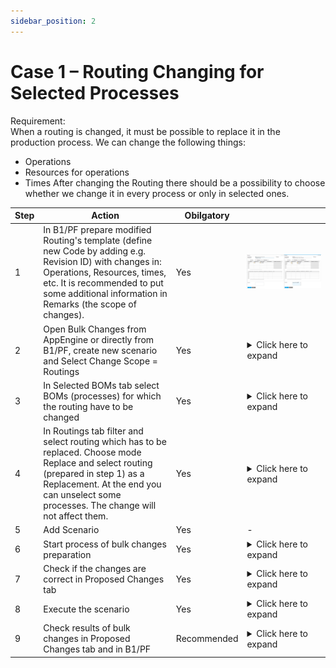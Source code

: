 ```yaml
---
sidebar_position: 2
---
```


# Case 1 – Routing Changing for Selected Processes

Requirement: <br/>When a routing is changed, it must be possible to replace it in the production process. We can change the following things:

- Operations
- Resources for operations
- Times
After changing the Routing there should be a possibility to choose whether we change it in every process or only in selected ones.

| Step | Action | Obilgatory |  |
| --- | --- | --- | --- |
| 1 | In B1/PF prepare modified Routing's template (define new Code by adding e.g. Revision ID) with changes in: Operations, Resources, times, etc. It is recommended to put some additional information in Remarks (the scope of changes). | Yes | ![Screenshot](./media/routings.png) |
| 2 | Open Bulk Changes from AppEngine or directly from B1/PF, create new scenario and Select Change Scope = Routings | Yes | <details><summary>Click here to expand</summary></details> |
| 3 | In Selected BOMs tab select BOMs (processes) for which the routing have to be changed | Yes | <details> <summary>Click here to expand</summary> </details> |
| 4 | In Routings tab filter and select routing which has to be replaced. Choose mode Replace and select routing (prepared in step 1) as a Replacement. At the end you can unselect some processes. The change will not affect them. | Yes | <details> <summary>Click here to expand</summary> </details> |
| 5 | Add Scenario | Yes | - |
| 6 | Start process of bulk changes preparation | Yes | <details> <summary>Click here to expand</summary> </details> |
| 7 | Check if the changes are correct in Proposed Changes tab | Yes | <details> <summary>Click here to expand</summary> </details> |
| 8 | Execute the scenario | Yes | <details> <summary>Click here to expand</summary> </details> |
| 9 | Check results of bulk changes in Proposed Changes tab and in B1/PF | Recommended |<details> <summary>Click here to expand</summary> </details> |
